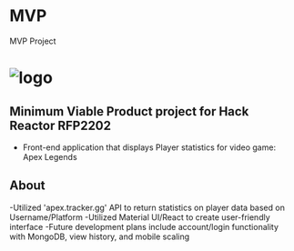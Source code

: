# MVP
MVP Project
# ![logo](https://i.imgur.com/AabV21V.png)

## Minimum Viable Product project for Hack Reactor RFP2202

- Front-end application that displays Player statistics for video game: Apex Legends

## About

-Utilized 'apex.tracker.gg' API to return statistics on player data based on Username/Platform
-Utilized Material UI/React to create user-friendly interface
-Future development plans include account/login functionality with MongoDB, view history, and mobile scaling

